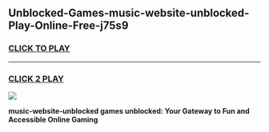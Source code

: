 
## Unblocked-Games-music-website-unblocked-Play-Online-Free-j75s9
<h3>
<a href="https://premium76.site?title=music-website-unblocked&ref=26A">CLICK TO PLAY</a></h3>
<hr>

<h3>
<a href="https://premium76.site?title=music-website-unblocked&ref=26A">CLICK 2 PLAY</a>
  
</h3>

<a href="https://premium76.site?title=music-website-unblocked&ref=26A"><img src="https://clearcache.store/games.png"></a>


**music-website-unblocked games unblocked: Your Gateway to Fun and Accessible Online Gaming**
